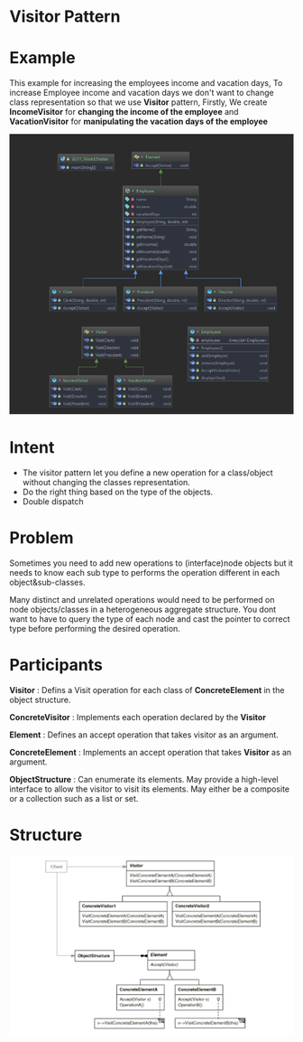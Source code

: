 # Visitor Pattern


# Example 

 This example for increasing the employees income and vacation days, 
 To increase Employee income and vacation days we don't want to change 
 class representation so that we use **Visitor** pattern, 
 Firstly, We create **IncomeVisitor** for **changing the income of the employee** 
 and **VacationVisitor** for **manipulating the vacation days of the employee**

![Visitor Pattern Structure](current_UML.png)


# Intent

 *  The visitor pattern let you define a new operation for a class/object without
 changing the classes representation.
 *  Do the right thing based on the type of the objects.
 *  Double dispatch

# Problem

 Sometimes you need to add new operations to (interface)node objects but 
 it needs to know each sub type to performs the operation different in 
 each object&sub-classes.
 
 Many distinct and unrelated operations would need to be performed on node objects/classes
 in a heterogeneous aggregate structure. You dont want to have to query  the type of 
 each node and cast the pointer to correct type before performing the desired operation.
 

# Participants

 **Visitor** : Defins a Visit operation for each class 
 of **ConcreteElement** in the object structure.
 
 **ConcreteVisitor** : Implements each operation declared by the **Visitor**
 
 **Element** : Defines an accept operation that takes visitor as an argument.
 
 **ConcreteElement** : Implements an accept operation that takes **Visitor** as an argument.
 
 **ObjectStructure** : Can enumerate its elements.
                       May provide a high-level interface to allow the visitor to visit its
                       elements.
                       May either be a composite or a collection such as a list or set.


# Structure

![Visitor Pattern Structure](UML_Structure.png)